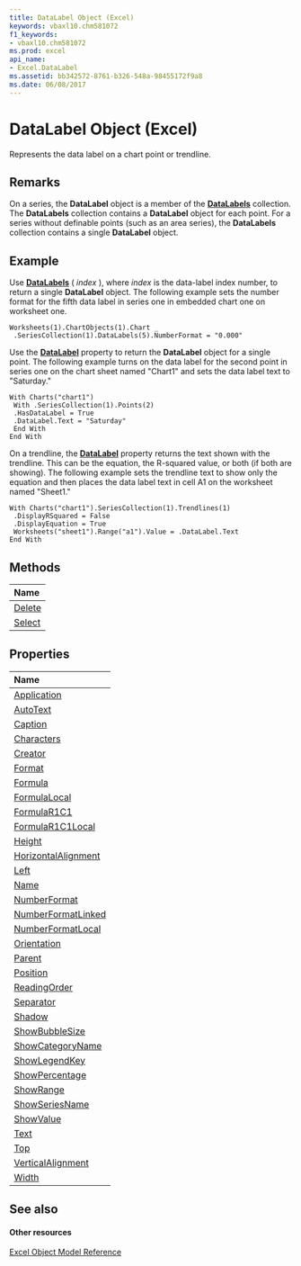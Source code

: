 ```yaml
---
title: DataLabel Object (Excel)
keywords: vbaxl10.chm581072
f1_keywords:
- vbaxl10.chm581072
ms.prod: excel
api_name:
- Excel.DataLabel
ms.assetid: bb342572-8761-b326-548a-98455172f9a8
ms.date: 06/08/2017
---
```



# DataLabel Object (Excel)

Represents the data label on a chart point or trendline.


## Remarks

 On a series, the **DataLabel** object is a member of the **[DataLabels](Excel.DataLabels(object).md)** collection. The **DataLabels** collection contains a **DataLabel** object for each point. For a series without definable points (such as an area series), the **DataLabels** collection contains a single **DataLabel** object.


## Example

Use  **[DataLabels](Excel.Series.DataLabels.md)** ( _index_ ), where _index_ is the data-label index number, to return a single **DataLabel** object. The following example sets the number format for the fifth data label in series one in embedded chart one on worksheet one.


```
Worksheets(1).ChartObjects(1).Chart _ 
 .SeriesCollection(1).DataLabels(5).NumberFormat = "0.000"
```

Use the  **[DataLabel](Excel.Point.DataLabel.md)** property to return the **DataLabel** object for a single point. The following example turns on the data label for the second point in series one on the chart sheet named "Chart1" and sets the data label text to "Saturday."




```
With Charts("chart1") 
 With .SeriesCollection(1).Points(2) 
 .HasDataLabel = True 
 .DataLabel.Text = "Saturday" 
 End With 
End With
```

On a trendline, the  **[DataLabel](Excel.Trendline.DataLabel.md)** property returns the text shown with the trendline. This can be the equation, the R-squared value, or both (if both are showing). The following example sets the trendline text to show only the equation and then places the data label text in cell A1 on the worksheet named "Sheet1."




```
With Charts("chart1").SeriesCollection(1).Trendlines(1) 
 .DisplayRSquared = False 
 .DisplayEquation = True 
 Worksheets("sheet1").Range("a1").Value = .DataLabel.Text 
End With
```


## Methods



|**Name**|
|:-----|
|[Delete](Excel.DataLabel.Delete.md)|
|[Select](Excel.DataLabel.Select.md)|

## Properties



|**Name**|
|:-----|
|[Application](Excel.DataLabel.Application.md)|
|[AutoText](Excel.DataLabel.AutoText.md)|
|[Caption](Excel.DataLabel.Caption.md)|
|[Characters](Excel.DataLabel.Characters.md)|
|[Creator](Excel.DataLabel.Creator.md)|
|[Format](Excel.DataLabel.Format.md)|
|[Formula](Excel.DataLabel.Formula.md)|
|[FormulaLocal](Excel.DataLabel.FormulaLocal.md)|
|[FormulaR1C1](Excel.DataLabel.FormulaR1C1.md)|
|[FormulaR1C1Local](Excel.DataLabel.FormulaR1C1Local.md)|
|[Height](Excel.DataLabel.Height.md)|
|[HorizontalAlignment](Excel.DataLabel.HorizontalAlignment.md)|
|[Left](Excel.DataLabel.Left.md)|
|[Name](Excel.DataLabel.Name.md)|
|[NumberFormat](Excel.DataLabel.NumberFormat.md)|
|[NumberFormatLinked](Excel.DataLabel.NumberFormatLinked.md)|
|[NumberFormatLocal](Excel.DataLabel.NumberFormatLocal.md)|
|[Orientation](Excel.DataLabel.Orientation.md)|
|[Parent](Excel.DataLabel.Parent.md)|
|[Position](Excel.DataLabel.Position.md)|
|[ReadingOrder](Excel.DataLabel.ReadingOrder.md)|
|[Separator](Excel.DataLabel.Separator.md)|
|[Shadow](Excel.DataLabel.Shadow.md)|
|[ShowBubbleSize](Excel.DataLabel.ShowBubbleSize.md)|
|[ShowCategoryName](Excel.DataLabel.ShowCategoryName.md)|
|[ShowLegendKey](Excel.DataLabel.ShowLegendKey.md)|
|[ShowPercentage](Excel.DataLabel.ShowPercentage.md)|
|[ShowRange](Excel.datalabel.showrange.md)|
|[ShowSeriesName](Excel.DataLabel.ShowSeriesName.md)|
|[ShowValue](Excel.DataLabel.ShowValue.md)|
|[Text](Excel.DataLabel.Text.md)|
|[Top](Excel.DataLabel.Top.md)|
|[VerticalAlignment](Excel.DataLabel.VerticalAlignment.md)|
|[Width](Excel.DataLabel.Width.md)|

## See also


#### Other resources


[Excel Object Model Reference](http://msdn.microsoft.com/library/11ea8598-8a20-92d5-f98b-0da04263bf2c%28Office.15%29.aspx)
